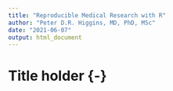 ```yaml
---
title: "Reproducible Medical Research with R"
author: "Peter D.R. Higgins, MD, PhD, MSc"
date: "2021-06-07"
output: html_document
---
```

# Title holder {-}
